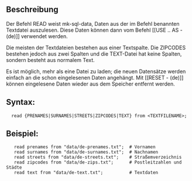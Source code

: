## Beschreibung

Der Befehl READ weist mk-sql-data, Daten aus der im Befehl benannten Textdatei auszulesen. Diese Daten können dann vom Befehl [[USE .. AS - (de)]] verwendet werden.

Die meisten der Textdateien bestehen aus einer Textspalte. Die ZIPCODES bestehen jedoch aus zwei Spalten und die TEXT-Datei hat keine Spalten, sondern besteht aus normalem Text.

Es ist möglich, mehr als eine Datei zu laden; die neuen Datensätze werden einfach an die schon eingelesenen Daten angehängt. Mit [[RESET - (de)]] können eingelesene Daten wieder aus dem Speicher entfernt werden.

## Syntax:

```
  read {PRENAMES|SURNAMES|STREETS|ZIPCODES|TEXT} from <TEXTFILENAME>;  
```

## Beispiel:

```
   read prenames from "data/de-prenames.txt";  # Vornamen
   read surnames from "data/de-surnames.txt";  # Nachnamen
   read streets from "data/de-streets.txt";    # Straßemverzeichnis
   read zipcodes from "data/de-zips.txt";      # Postleitzahlen und Städte
   read text from "data/de-text.txt";          # Textdaten
```

